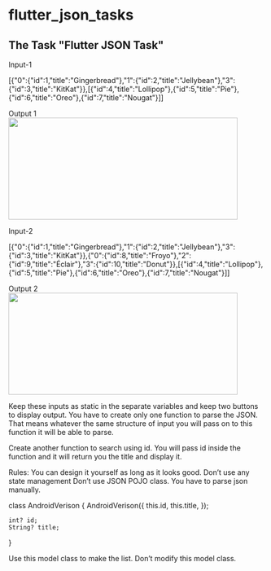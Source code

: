 # flutter_json_tasks

## The Task "Flutter JSON Task"

Input-1

[{"0":{"id":1,"title":"Gingerbread"},"1":{"id":2,"title":"Jellybean"},"3":{"id":3,"title":"KitKat"}},[{"id":4,"title":"Lollipop"},{"id":5,"title":"Pie"},{"id":6,"title":"Oreo"},{"id":7,"title":"Nougat"}]]

Output 1
<img src="https://www.dropbox.com/s/ukvbbowdzpv3w6b/output01.png?raw=1" width="450" height="200">


Input-2

[{"0":{"id":1,"title":"Gingerbread"},"1":{"id":2,"title":"Jellybean"},"3":{"id":3,"title":"KitKat"}},{"0":{"id":8,"title":"Froyo"},"2":{"id":9,"title":"Éclair"},"3":{"id":10,"title":"Donut"}},[{"id":4,"title":"Lollipop"},{"id":5,"title":"Pie"},{"id":6,"title":"Oreo"},{"id":7,"title":"Nougat"}]]

Output 2
<img src="https://www.dropbox.com/s/6zw35ohwotphs0w/output02.png?raw=1" width="450" height="200">


Keep these inputs as static in the separate variables and keep two buttons to display output. You have to create only one function to parse the JSON. That means whatever the same structure of input you will pass on to this function it will be able to parse.

Create another function to search using id. You will pass id inside the function and it will return you the title and display it.

Rules:
You can design it yourself as long as it looks good.
Don’t use any state management
Don’t use JSON POJO class. You have to parse json manually.

class AndroidVerison {
AndroidVerison({
this.id,
this.title,
});

    int? id;
    String? title;
}

Use this model class to make the list. Don’t modify this model class. 
